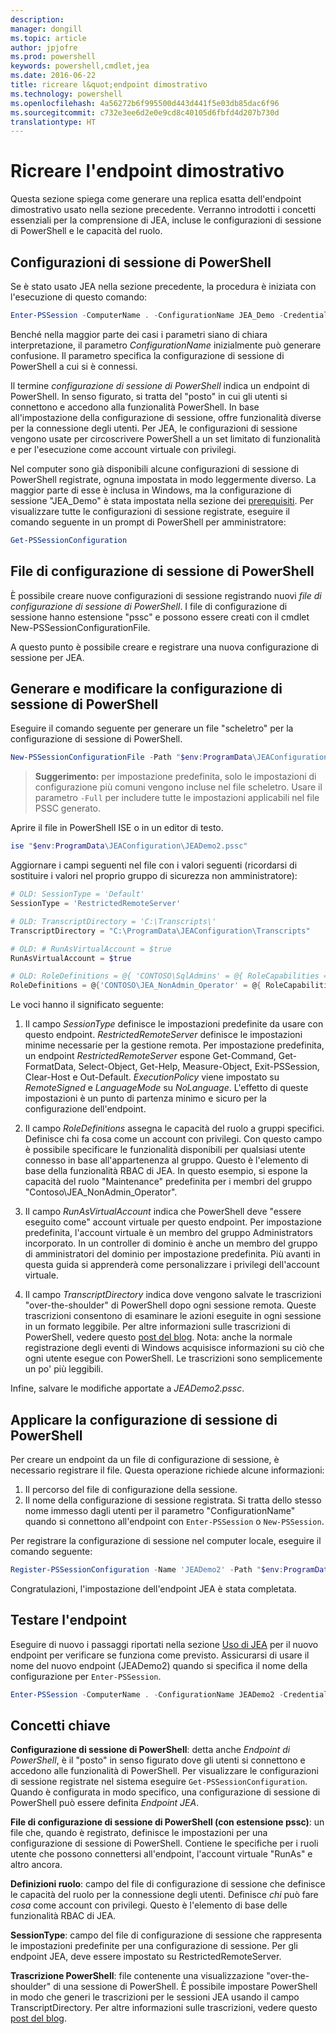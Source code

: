 ```yaml
---
description: 
manager: dongill
ms.topic: article
author: jpjofre
ms.prod: powershell
keywords: powershell,cmdlet,jea
ms.date: 2016-06-22
title: ricreare l&quot;endpoint dimostrativo
ms.technology: powershell
ms.openlocfilehash: 4a56272b6f995500d443d441f5e03db85dac6f96
ms.sourcegitcommit: c732e3ee6d2e0e9cd8c40105d6fbfd4d207b730d
translationtype: HT
---
```

# <a name="remake-the-demo-endpoint"></a>Ricreare l'endpoint dimostrativo
Questa sezione spiega come generare una replica esatta dell'endpoint dimostrativo usato nella sezione precedente.
Verranno introdotti i concetti essenziali per la comprensione di JEA, incluse le configurazioni di sessione di PowerShell e le capacità del ruolo.

## <a name="powershell-session-configurations"></a>Configurazioni di sessione di PowerShell
Se è stato usato JEA nella sezione precedente, la procedura è iniziata con l'esecuzione di questo comando:

```PowerShell
Enter-PSSession -ComputerName . -ConfigurationName JEA_Demo -Credential $NonAdminCred
```

Benché nella maggior parte dei casi i parametri siano di chiara interpretazione, il parametro *ConfigurationName* inizialmente può generare confusione.
Il parametro specifica la configurazione di sessione di PowerShell a cui si è connessi.

Il termine *configurazione di sessione di PowerShell* indica un endpoint di PowerShell.
In senso figurato, si tratta del "posto" in cui gli utenti si connettono e accedono alla funzionalità PowerShell.
In base all'impostazione della configurazione di sessione, offre funzionalità diverse per la connessione degli utenti.
Per JEA, le configurazioni di sessione vengono usate per circoscrivere PowerShell a un set limitato di funzionalità e per l'esecuzione come account virtuale con privilegi.

Nel computer sono già disponibili alcune configurazioni di sessione di PowerShell registrate, ognuna impostata in modo leggermente diverso.
La maggior parte di esse è inclusa in Windows, ma la configurazione di sessione "JEA_Demo" è stata impostata nella sezione dei [prerequisiti](prerequisites.md).
Per visualizzare tutte le configurazioni di sessione registrate, eseguire il comando seguente in un prompt di PowerShell per amministratore:

```PowerShell
Get-PSSessionConfiguration
```

## <a name="powershell-session-configuration-files"></a>File di configurazione di sessione di PowerShell
È possibile creare nuove configurazioni di sessione registrando nuovi *file di configurazione di sessione di PowerShell*.
I file di configurazione di sessione hanno estensione "pssc"
e possono essere creati con il cmdlet New-PSSessionConfigurationFile.

A questo punto è possibile creare e registrare una nuova configurazione di sessione per JEA.

## <a name="generate-and-modify-your-powershell-session-configuration"></a>Generare e modificare la configurazione di sessione di PowerShell
Eseguire il comando seguente per generare un file "scheletro" per la configurazione di sessione di PowerShell.

```PowerShell
New-PSSessionConfigurationFile -Path "$env:ProgramData\JEAConfiguration\JEADemo2.pssc"
```

> **Suggerimento:** per impostazione predefinita, solo le impostazioni di configurazione più comuni vengono incluse nel file scheletro.
> Usare il parametro `-Full` per includere tutte le impostazioni applicabili nel file PSSC generato.

Aprire il file in PowerShell ISE o in un editor di testo.

```PowerShell
ise "$env:ProgramData\JEAConfiguration\JEADemo2.pssc"
```

Aggiornare i campi seguenti nel file con i valori seguenti (ricordarsi di sostituire i valori nel proprio gruppo di sicurezza non amministratore):

```PowerShell
# OLD: SessionType = 'Default'
SessionType = 'RestrictedRemoteServer'

# OLD: TranscriptDirectory = 'C:\Transcripts\'
TranscriptDirectory = "C:\ProgramData\JEAConfiguration\Transcripts"

# OLD: # RunAsVirtualAccount = $true
RunAsVirtualAccount = $true

# OLD: RoleDefinitions = @{ 'CONTOSO\SqlAdmins' = @{ RoleCapabilities = 'SqlAdministration' }; 'CONTOSO\ServerMonitors' = @{ VisibleCmdlets = 'Get-Process' } }
RoleDefinitions = @{'CONTOSO\JEA_NonAdmin_Operator' = @{ RoleCapabilities =  'Maintenance' }}
```

Le voci hanno il significato seguente:

1.  Il campo *SessionType* definisce le impostazioni predefinite da usare con questo endpoint.
*RestrictedRemoteServer* definisce le impostazioni minime necessarie per la gestione remota.
Per impostazione predefinita, un endpoint *RestrictedRemoteServer* espone Get-Command, Get-FormatData, Select-Object, Get-Help, Measure-Object, Exit-PSSession, Clear-Host e Out-Default.
*ExecutionPolicy* viene impostato su *RemoteSigned* e *LanguageMode* su *NoLanguage*.
L'effetto di queste impostazioni è un punto di partenza minimo e sicuro per la configurazione dell'endpoint.

2.  Il campo *RoleDefinitions* assegna le capacità del ruolo a gruppi specifici.
Definisce chi fa cosa come un account con privilegi.
Con questo campo è possibile specificare le funzionalità disponibili per qualsiasi utente connesso in base all'appartenenza al gruppo.
Questo è l'elemento di base della funzionalità RBAC di JEA.
In questo esempio, si espone la capacità del ruolo "Maintenance" predefinita per i membri del gruppo "Contoso\JEA_NonAdmin_Operator".

3.  Il campo *RunAsVirtualAccount* indica che PowerShell deve "essere eseguito come" account virtuale per questo endpoint.
Per impostazione predefinita, l'account virtuale è un membro del gruppo Administrators incorporato.
In un controller di dominio è anche un membro del gruppo di amministratori del dominio per impostazione predefinita.
Più avanti in questa guida si apprenderà come personalizzare i privilegi dell'account virtuale.

4.  Il campo *TranscriptDirectory* indica dove vengono salvate le trascrizioni "over-the-shoulder" di PowerShell dopo ogni sessione remota.
Queste trascrizioni consentono di esaminare le azioni eseguite in ogni sessione in un formato leggibile.
Per altre informazioni sulle trascrizioni di PowerShell, vedere questo [post del blog](http://blogs.msdn.com/b/powershell/archive/2015/06/09/powershell-the-blue-team.aspx).
Nota: anche la normale registrazione degli eventi di Windows acquisisce informazioni su ciò che ogni utente esegue con PowerShell.
Le trascrizioni sono semplicemente un po' più leggibili.

Infine, salvare le modifiche apportate a *JEADemo2.pssc*.

## <a name="apply-the-powershell-session-configuration"></a>Applicare la configurazione di sessione di PowerShell

Per creare un endpoint da un file di configurazione di sessione, è necessario registrare il file.
Questa operazione richiede alcune informazioni:

1. Il percorso del file di configurazione della sessione.
2. Il nome della configurazione di sessione registrata. Si tratta dello stesso nome immesso dagli utenti per il parametro "ConfigurationName" quando si connettono all'endpoint con `Enter-PSSession` o `New-PSSession`.

Per registrare la configurazione di sessione nel computer locale, eseguire il comando seguente:

```PowerShell
Register-PSSessionConfiguration -Name 'JEADemo2' -Path "$env:ProgramData\JEAConfiguration\JEADemo2.pssc"
```

Congratulazioni, l'impostazione dell'endpoint JEA è stata completata.

## <a name="test-out-your-endpoint"></a>Testare l'endpoint
Eseguire di nuovo i passaggi riportati nella sezione [Uso di JEA](using-jea.md) per il nuovo endpoint per verificare se funziona come previsto.
Assicurarsi di usare il nome del nuovo endpoint (JEADemo2) quando si specifica il nome della configurazione per `Enter-PSSession`.

```PowerShell
Enter-PSSession -ComputerName . -ConfigurationName JEADemo2 -Credential $NonAdminCred
```

## <a name="key-concepts"></a>Concetti chiave
**Configurazione di sessione di PowerShell**: detta anche *Endpoint di PowerShell*, è il "posto" in senso figurato dove gli utenti si connettono e accedono alle funzionalità di PowerShell.
Per visualizzare le configurazioni di sessione registrate nel sistema eseguire `Get-PSSessionConfiguration`.
Quando è configurata in modo specifico, una configurazione di sessione di PowerShell può essere definita *Endpoint JEA*.

**File di configurazione di sessione di PowerShell (con estensione pssc)**: un file che, quando è registrato, definisce le impostazioni per una configurazione di sessione di PowerShell.
Contiene le specifiche per i ruoli utente che possono connettersi all'endpoint, l'account virtuale "RunAs" e altro ancora.     

**Definizioni ruolo**: campo del file di configurazione di sessione che definisce le capacità del ruolo per la connessione degli utenti.
Definisce *chi* può fare *cosa* come account con privilegi.
Questo è l'elemento di base delle funzionalità RBAC di JEA.

**SessionType**: campo del file di configurazione di sessione che rappresenta le impostazioni predefinite per una configurazione di sessione.
Per gli endpoint JEA, deve essere impostato su RestrictedRemoteServer.

**Trascrizione PowerShell**: file contenente una visualizzazione "over-the-shoulder" di una sessione di PowerShell.
È possibile impostare PowerShell in modo che generi le trascrizioni per le sessioni JEA usando il campo TranscriptDirectory.
Per altre informazioni sulle trascrizioni, vedere questo [post del blog](https://technet.microsoft.com/en-us/magazine/ff687007.aspx).

